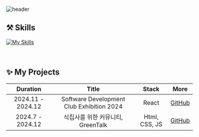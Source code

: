 ![header](https://capsule-render.vercel.app/api?type=venom&height=200&color=0:FFF6D3,100:FFD166&text=Hello,%20World!&desc=Powered%20by%20Jimin%20Ha&descAlignY=78&descSize=17&fontSize=70&fontColor=4f4f4f)
<!--
**j1m1n-ha/j1m1n-ha** is a ✨ _special_ ✨ repository because its `README.md` (this file) appears on your GitHub profile.

Here are some ideas to get you started:

- 🔭 I’m currently working on ...
- 🌱 I’m currently learning ...
- 👯 I’m looking to collaborate on ...
- 🤔 I’m looking for help with ...
- 💬 Ask me about ...
- 📫 How to reach me: ...
- 😄 Pronouns: ...
- ⚡ Fun fact: ...
-->

## ⚒️ Skills 
[![My Skills](https://skillicons.dev/icons?i=js,html,css,react)](https://skillicons.dev)

<br/>

## ✨ My Projects
| Duration | Title | Stack | More |
|:--------:|:-----:|:-----:|:----:|
| 2024.11 - 2024.12 | Software Development Club Exhibition 2024 | React | [GitHub](https://github.com/APPS-sookmyung/2024-APPS-Exhibition-Webpage) |
| 2024.7 - 2024.12 | 식집사를 위한 커뮤니티, GreenTalk | Html, CSS, JS | [GitHub](https://github.com/APPS-sookmyung/2024-GreenTalk) |

<br/>
